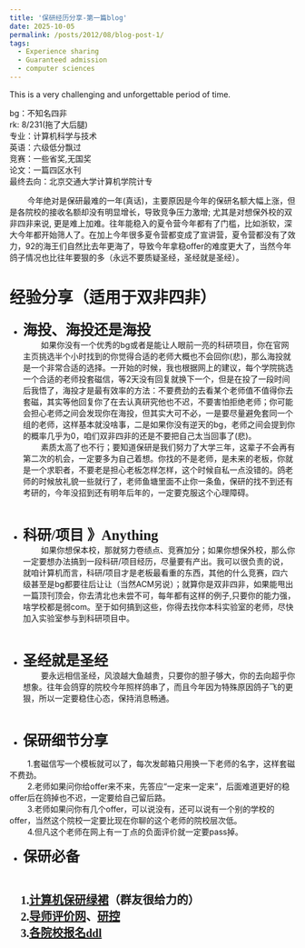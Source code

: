 ```yaml
---
title: '保研经历分享-第一篇blog'
date: 2025-10-05
permalink: /posts/2012/08/blog-post-1/
tags:
  - Experience sharing
  - Guaranteed admission
  - computer sciences
---
```

This is a very challenging and unforgettable period of time.



bg：不知名四非 <br>
rk: 8/231(拖了大后腿) <br>
专业：计算机科学与技术 <br>
英语：六级低分飘过 <br>
竞赛：一些省奖,无国奖 <br>
论文：一篇四区水刊 <br>
最终去向：北京交通大学计算机学院计专 <br>


&nbsp;&nbsp;&nbsp;&nbsp;&nbsp;&nbsp;&nbsp;&nbsp;今年绝对是保研最难的一年(真话)，主要原因是今年的保研名额大幅上涨，但是各院校的接收名额却没有明显增长，导致竞争压力激增; 尤其是对想保外校的双非四非来说, 更是难上加难。往年能稳入的夏令营今年都有了门槛，比如浙软，深大今年都开始筛人了。在加上今年很多夏令营都变成了宣讲营，夏令营都没有了效力，92的海王们自然比去年更海了，导致今年拿稳offer的难度更大了，当然今年鸽子情况也比往年要狠的多（永远不要质疑圣经，圣经就是圣经）。


经验分享（适用于双非四非）
======

* <span style="font-family: 'Microsoft YaHei'; font-size: 25px; font-weight: bold;">海投、海投还是海投</span> <br>
&nbsp;&nbsp;&nbsp;&nbsp;&nbsp;&nbsp;&nbsp;&nbsp;如果你没有一个优秀的bg或者是能让人眼前一亮的科研项目，你在官网主页挑选半个小时找到的你觉得合适的老师大概也不会回你(悲)，那么海投就是一个非常合适的选择。一开始的时候，我也根据网上的建议，每个学院挑选一个合适的老师投套磁信，等2天没有回复就换下一个，但是在投了一段时间后我悟了，海投才是最有效率的方法：不要费劲的去看某个老师值不值得你去套磁，其实等他回复你了在去认真研究他也不迟，不要害怕拒绝老师；你可能会担心老师之间会发现你在海投，但其实大可不必，一是要尽量避免套同一个组的老师，这样基本就没啥事，二是如果你没有逆天的bg，老师之间会提到你的概率几乎为0，咱们双非四非的还是不要把自己太当回事了(悲)。<br>
&nbsp;&nbsp;&nbsp;&nbsp;&nbsp;&nbsp;&nbsp;&nbsp;素质太高了也不行；要知道保研是我们努力了大学三年，这辈子不会再有第二次的机会，一定要多为自己着想。你找的不是老师，是未来的老板，你就是一个求职者，不要老是担心老板怎样怎样，这个时候自私一点没错的。鸽老师的时候放礼貌一些就行了，老师鱼塘里面不止你一条鱼，保研的找不到还有考研的，今年没招到还有明年后年的，一定要克服这个心理障碍。
<br>

* <span style="font-family: 'Microsoft YaHei'; font-size: 25px; font-weight: bold;">科研/项目 》Anything</span> <br>
&nbsp;&nbsp;&nbsp;&nbsp;&nbsp;&nbsp;&nbsp;&nbsp;如果你想保本校，那就努力卷绩点、竞赛加分；如果你想保外校，那么你一定要想办法搞到一段科研/项目经历，尽量要有产出。我可以很负责的说，就咱计算机而言，科研/项目才是老板最看重的东西，其他的什么竞赛，四六级甚至是bg都要往后让让（当然ACM另说）；就算你是双非四非，如果能甩出一篇顶刊顶会，你去清北也未尝不可，每年都有这样的例子,只要你的能力强，啥学校都是弱com。至于如何搞到这些，你得去找你本科实验室的老师，尽快加入实验室参与到科研项目中。
<br>

* <span style="font-family: 'Microsoft YaHei'; font-size: 25px; font-weight: bold;">圣经就是圣经</span> <br>
&nbsp;&nbsp;&nbsp;&nbsp;&nbsp;&nbsp;&nbsp;&nbsp;要永远相信圣经，风浪越大鱼越贵，只要你的胆子够大，你的去向超乎你想象。往年会鸽穿的院校今年照样鸽串了，而且今年因为特殊原因鸽子飞的更狠，所以一定要稳住心态，保持消息畅通。
<br>

* <span style="font-family: 'Microsoft YaHei'; font-size: 25px; font-weight: bold;">保研细节分享</span> <br>

&nbsp;&nbsp;&nbsp;&nbsp;&nbsp;&nbsp;&nbsp;&nbsp;1.套磁信写一个模板就可以了，每次发邮箱只用换一下老师的名字，这样套磁不费劲。<br>
&nbsp;&nbsp;&nbsp;&nbsp;&nbsp;&nbsp;&nbsp;&nbsp;2.老师如果问你给offer来不来，先答应“一定来一定来”，后面难道更好的稳offer后在鸽掉也不迟，一定要给自己留后路。<br>
&nbsp;&nbsp;&nbsp;&nbsp;&nbsp;&nbsp;&nbsp;&nbsp;3.老师如果问你有几个offer，可以说没有，还可以说有一个别的学校的offer，当然这个院校一定要比现在你聊的这个老师的院校层次低。<br>
&nbsp;&nbsp;&nbsp;&nbsp;&nbsp;&nbsp;&nbsp;&nbsp;4.但凡这个老师在网上有一丁点的负面评价就一定要pass掉。<br>


* <span style="font-family: 'Microsoft YaHei'; font-size: 25px; font-weight: bold;">保研必备</span>
<br>

&nbsp;&nbsp;&nbsp;&nbsp;&nbsp;<span style="font-family: 'Microsoft YaHei'; font-size: 20px; font-weight: bold;">1.[计算机保研绿裙](https://github.com/CS-BAOYAN)（群友很给力的）</span><br>
&nbsp;&nbsp;&nbsp;&nbsp;&nbsp;<span style="font-family: 'Microsoft YaHei'; font-size: 20px; font-weight: bold;">2.[导师评价网](https://www.ykakaoyan.cn/p/#/home)、[研控](https://www.yankong.org/)</span><br>
&nbsp;&nbsp;&nbsp;&nbsp;&nbsp;<span style="font-family: 'Microsoft YaHei'; font-size: 20px; font-weight: bold;">3.[各院校报名ddl](https://ddl.csbaoyan.top/)</span><br>
<br>

<br>
